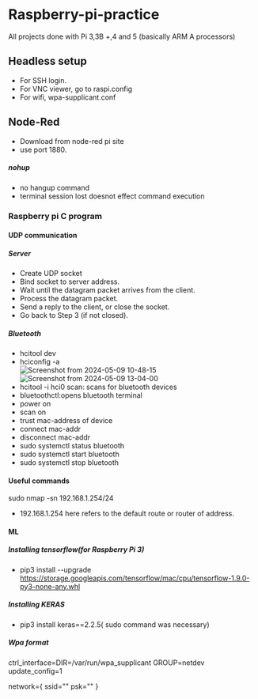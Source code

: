 # Raspberry-pi-practice
All projects done with Pi 3,3B +,4 and 5 (basically ARM A processors)
## Headless setup
- For SSH login.
- For VNC viewer, go to raspi.config
- For wifi, wpa-supplicant.conf
## Node-Red
- Download from node-red pi site
- use port 1880.
##### nohup
- no hangup command
- terminal session lost doesnot effect command execution
### Raspberry pi C program
#### UDP communication
##### Server
- Create UDP socket
- Bind socket to server address.
- Wait until the datagram packet arrives from the client.
- Process the datagram packet.
- Send a reply to the client, or close the socket.
- Go back to Step 3 (if not closed).
##### Bluetooth
- hcitool dev
- hciconfig -a
<br>![Screenshot from 2024-05-09 10-48-15](https://github.com/hawahari/Raspberry-pi-practice/assets/149294262/de0b58fc-a210-403d-ae98-7fc4affe5bc9)
<br>![Screenshot from 2024-05-09 13-04-00](https://github.com/hawahari/Raspberry-pi-practice/assets/149294262/f6365f63-6615-4fa7-b5c1-a623a946ba7a)
- hcitool -i hci0 scan: scans for bluetooth devices
- bluetoothctl:opens bluetooth terminal
- power on
- scan on
- trust mac-address of device
- connect mac-addr
- disconnect mac-addr
- sudo systemctl status bluetooth
- sudo systemctl start bluetooth
- sudo systemctl stop bluetooth

#### Useful commands
sudo nmap -sn 192.168.1.254/24<br>
- 192.168.1.254 here refers to the default route or router of address.
#### ML
##### Installing tensorflow(for Raspberry Pi 3)
- pip3 install --upgrade https://storage.googleapis.com/tensorflow/mac/cpu/tensorflow-1.9.0-py3-none-any.whl
##### Installing KERAS 
- pip3 install keras==2.2.5( sudo command was necessary)
  
##### Wpa format
ctrl_interface=DIR=/var/run/wpa_supplicant GROUP=netdev
update_config=1

network={
        ssid=""
        psk=""
}


